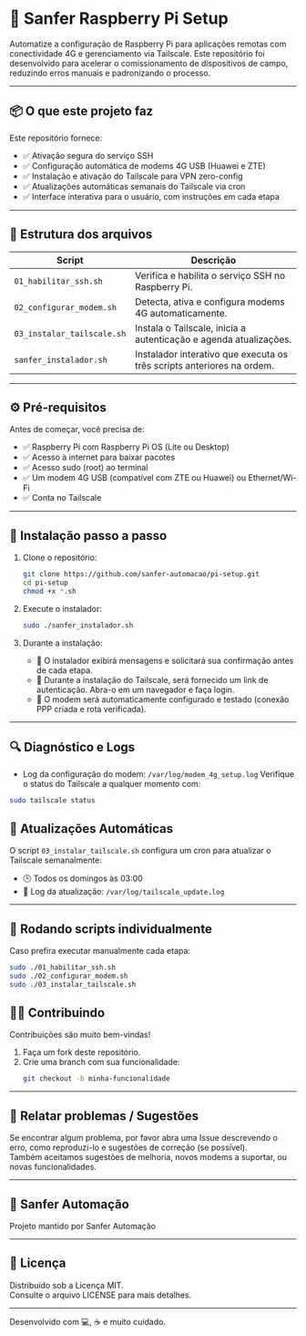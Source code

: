# 🧰 Sanfer Raspberry Pi Setup

Automatize a configuração de Raspberry Pi para aplicações remotas com conectividade 4G e gerenciamento via Tailscale. Este repositório foi desenvolvido para acelerar o comissionamento de dispositivos de campo, reduzindo erros manuais e padronizando o processo.

---
## 📦 O que este projeto faz

Este repositório fornece:

- ✅ Ativação segura do serviço SSH  
- ✅ Configuração automática de modems 4G USB (Huawei e ZTE)  
- ✅ Instalação e ativação do Tailscale para VPN zero-config  
- ✅ Atualizações automáticas semanais do Tailscale via cron  
- ✅ Interface interativa para o usuário, com instruções em cada etapa  

---
## 📁 Estrutura dos arquivos

| Script                  | Descrição                                                  |
|-------------------------|------------------------------------------------------------|
| `01_habilitar_ssh.sh`       | Verifica e habilita o serviço SSH no Raspberry Pi.        |
| `02_configurar_modem.sh`     | Detecta, ativa e configura modems 4G automaticamente.      |
| `03_instalar_tailscale.sh`   | Instala o Tailscale, inicia a autenticação e agenda atualizações. |
| `sanfer_instalador.sh`        | Instalador interativo que executa os três scripts anteriores na ordem. |

---
## ⚙️ Pré-requisitos

Antes de começar, você precisa de:

- ✅ Raspberry Pi com Raspberry Pi OS (Lite ou Desktop)  
- ✅ Acesso à internet para baixar pacotes  
- ✅ Acesso sudo (root) ao terminal  
- ✅ Um modem 4G USB (compatível com ZTE ou Huawei) ou Ethernet/Wi-Fi 
- ✅ Conta no Tailscale  

---
## 🚀 Instalação passo a passo

1. Clone o repositório:
    ```bash
    git clone https://github.com/sanfer-automacao/pi-setup.git
    cd pi-setup
    chmod +x *.sh
    ```
2. Execute o instalador:
    ```bash
    sudo ./sanfer_instalador.sh
    ```

3. Durante a instalação:
    - 🔹 O instalador exibirá mensagens e solicitará sua confirmação antes de cada etapa.  
    - 🔹 Durante a instalação do Tailscale, será fornecido um link de autenticação. Abra-o em um navegador e faça login.  
    - 🔹 O modem será automaticamente configurado e testado (conexão PPP criada e rota verificada).  

---
## 🔍 Diagnóstico e Logs

- Log da configuração do modem: `/var/log/modem_4g_setup.log`
Verifique o status do Tailscale a qualquer momento com:

```bash
sudo tailscale status
```

## 🔄 Atualizações Automáticas

O script `03_instalar_tailscale.sh` configura um cron para atualizar o Tailscale semanalmente:

- 🕒 Todos os domingos às 03:00  
- 📝 Log da atualização: `/var/log/tailscale_update.log`  

---
## 🧩 Rodando scripts individualmente

Caso prefira executar manualmente cada etapa:

```bash
sudo ./01_habilitar_ssh.sh
sudo ./02_configurar_modem.sh
sudo ./03_instalar_tailscale.sh
````

## 🧑‍💻 Contribuindo

Contribuições são muito bem-vindas!

1. Faça um fork deste repositório.  
2. Crie uma branch com sua funcionalidade:  
   ```bash
   git checkout -b minha-funcionalidade
---
   
## 🐛 Relatar problemas / Sugestões

Se encontrar algum problema, por favor abra uma Issue descrevendo o erro, como reproduzi-lo e sugestões de correção (se possível).  
Também aceitamos sugestões de melhoria, novos modems a suportar, ou novas funcionalidades.

---
## 🏢 Sanfer Automação

Projeto mantido por Sanfer Automação  

---
## 📄 Licença

Distribuído sob a Licença MIT.  
Consulte o arquivo LICENSE para mais detalhes.

---

Desenvolvido com 💻, ☕ e muito cuidado.





